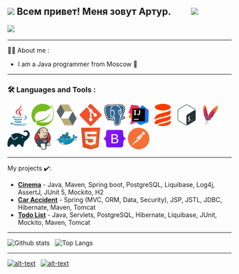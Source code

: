 ##  ![](https://user-images.githubusercontent.com/18350557/176309783-0785949b-9127-417c-8b55-ab5a4333674e.gif)  Всем привет!  Меня зовут Артур.&nbsp;&nbsp;&nbsp;&nbsp;&nbsp;&nbsp;&nbsp;&nbsp;  ![](https://komarev.com/ghpvc/?username=Artyrio226)


![](https://media1.giphy.com/media/v1.Y2lkPTc5MGI3NjExZ3BlZnk1MzJ4M3F0NjRwY2Y2b21ueWJxZmRreHV3ajFtZnNrM3U5MCZlcD12MV9pbnRlcm5hbF9naWZfYnlfaWQmY3Q9Zw/3pzLJifxEvLpe/200.webp)


-----

:man_technologist: About me :
* I am a Java programmer from Moscow :city_sunrise:

-----
### :hammer_and_wrench: Languages and Tools :

<a><img src="https://github.com/devicons/devicon/blob/master/icons/java/java-original.svg" width="50" height="50" alt="Java" /></a>
<a><img src="https://github.com/devicons/devicon/blob/master/icons/spring/spring-original.svg" width="50" height="50" alt="Spring" /></a>
<a><img src="https://github.com/devicons/devicon/blob/master/icons/hibernate/hibernate-original.svg" width="50" height="50" alt="Hibernate" /></a>
<a><img src="https://github.com/devicons/devicon/blob/master/icons/git/git-original.svg" width="50" height="50" alt="Git" /></a>
<a><img src="https://github.com/devicons/devicon/blob/master/icons/postgresql/postgresql-original.svg" width="50" height="50" alt="PostgreSQL" /></a>
<a><img src="https://github.com/devicons/devicon/blob/master/icons/intellij/intellij-original.svg" width="50" height="50" alt="IntellIJ" /></a>
<a><img src="https://github.com/devicons/devicon/blob/master/icons/liquibase/liquibase-original.svg" width="50" height="50" alt="Liquibase" /></a>
<a><img src="https://github.com/devicons/devicon/blob/master/icons/bash/bash-original.svg" width="50" height="50" alt="Bash" /></a>
<a><img src="https://github.com/devicons/devicon/blob/master/icons/maven/maven-original.svg" width="50" height="50" alt="Maven" /></a>
<a><img src="https://github.com/devicons/devicon/blob/master/icons/gradle/gradle-original.svg" width="50" height="50" alt="Gradle" /></a>
<a><img src="https://github.com/devicons/devicon/blob/master/icons/jenkins/jenkins-original.svg" width="50" height="50" alt="Jenkins" /></a>
<a><img src="https://github.com/devicons/devicon/blob/master/icons/docker/docker-original.svg" width="50" height="50" alt="Docker" /></a>
<a><img src="https://github.com/devicons/devicon/blob/master/icons/html5/html5-original.svg" width="50" height="50" alt="HTML5" /></a>
<a><img src="https://github.com/devicons/devicon/blob/master/icons/bootstrap/bootstrap-original.svg" width="50" height="50" alt="Bootstrap" /></a>
<a><img src="https://github.com/devicons/devicon/blob/master/icons/postman/postman-original.svg" width="50" height="50" alt="Postman" /></a>



-----
My projects :heavy_check_mark::
* [**Cinema**](https://github.com/Artyrio226/job4j_cinema) - Java, Maven, Spring boot, PostgreSQL, Liquibase, Log4j, AssertJ,
JUnit 5, Mockito, H2
* [**Car Accident**](https://github.com/Artyrio226/job4j_accidents) - Spring (MVC, ORM, Data, Security), JSP, JSTL, JDBC, Hibernate, Maven, Tomcat
* [**Todo List**](https://github.com/Artyrio226/job4j_todo) - Java, Servlets, PostgreSQL, Hibernate, Liquibase, JUnit, Mockito, Maven, Tomcat

-----
![Github stats](https://github-readme-stats.vercel.app/api?username=Artyrio226&hide=stars,prs,issues,contribs&layout=compact&theme=vision-friendly-dark)&nbsp;&nbsp; ![Top Langs](https://github-readme-stats.vercel.app/api/top-langs/?username=Artyrio226&layout=compact&theme=vision-friendly-dark)  

-----
[![alt-text](https://img.shields.io/badge/-telegram-grey?style=flat&logo=telegram&logoColor=white)](https://t.me/Artyrio226)&nbsp;&nbsp;
[![alt-text](https://img.shields.io/badge/@%20email-005FED?style=flat&logo=mail&logoColor=white)](mailto:artur_sar_80@mail.ru)&nbsp;&nbsp;

